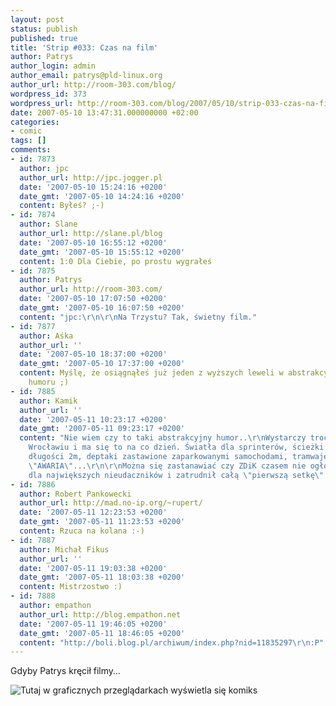 ```yaml
---
layout: post
status: publish
published: true
title: 'Strip #033: Czas na film'
author: Patrys
author_login: admin
author_email: patrys@pld-linux.org
author_url: http://room-303.com/blog/
wordpress_id: 373
wordpress_url: http://room-303.com/blog/2007/05/10/strip-033-czas-na-film/
date: 2007-05-10 13:47:31.000000000 +02:00
categories:
- comic
tags: []
comments:
- id: 7873
  author: jpc
  author_url: http://jpc.jogger.pl
  date: '2007-05-10 15:24:16 +0200'
  date_gmt: '2007-05-10 14:24:16 +0200'
  content: Byłeś? ;-)
- id: 7874
  author: Slane
  author_url: http://slane.pl/blog
  date: '2007-05-10 16:55:12 +0200'
  date_gmt: '2007-05-10 15:55:12 +0200'
  content: 1:0 Dla Ciebie, po prostu wygrałeś
- id: 7875
  author: Patrys
  author_url: http://room-303.com/
  date: '2007-05-10 17:07:50 +0200'
  date_gmt: '2007-05-10 16:07:50 +0200'
  content: "jpc:\r\n\r\nNa Trzystu? Tak, świetny film."
- id: 7877
  author: Aśka
  author_url: ''
  date: '2007-05-10 18:37:00 +0200'
  date_gmt: '2007-05-10 17:37:00 +0200'
  content: Myślę, że osiągnąłeś już jeden z wyższych leweli w abstrakcyjnym poczuciu
    humoru ;)
- id: 7885
  author: Kamik
  author_url: ''
  date: '2007-05-11 10:23:17 +0200'
  date_gmt: '2007-05-11 09:23:17 +0200'
  content: "Nie wiem czy to taki abstrakcyjny humor..\r\nWystarczy trochę pożyć we
    Wrocławiu i ma się to na co dzień. Światła dla sprinterów, ścieżki rowerowe o
    długości 2m, deptaki zastawione zaparkowanymi samochodami, tramwaje z numerem
    \"AWARIA\"...\r\n\r\nMożna się zastanawiać czy ZDiK czasem nie ogłosił konkursu
    dla największych nieudaczników i zatrudnił całą \"pierwszą setkę\"..."
- id: 7886
  author: Robert Pankowecki
  author_url: http://mad.no-ip.org/~rupert/
  date: '2007-05-11 12:23:53 +0200'
  date_gmt: '2007-05-11 11:23:53 +0200'
  content: Rzuca na kolana :-)
- id: 7887
  author: Michał Fikus
  author_url: ''
  date: '2007-05-11 19:03:38 +0200'
  date_gmt: '2007-05-11 18:03:38 +0200'
  content: Mistrzostwo :)
- id: 7888
  author: empathon
  author_url: http://blog.empathon.net
  date: '2007-05-11 19:46:05 +0200'
  date_gmt: '2007-05-11 18:46:05 +0200'
  content: "http://boli.blog.pl/archiwum/index.php?nid=11835297\r\n:P"
---
```

<p>Gdyby Patrys kręcił filmy&hellip;</p>
<p class="strip"><img src="http://comic.room-303.com/strips/033-madness.png" alt="Tutaj w graficznych przeglądarkach wyświetla się komiks" /></p>
